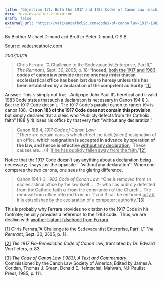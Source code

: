 ```yaml
---
title: "Objection 17): Both the 1917 and 1983 Codes of Canon Law teach that a declaration is needed for one to lose his office due to heresy."
date: 2024-09-06T20:02:28+02:00
draft: false
external_url: "https://vaticancatholic.com/codes-of-canon-law-1917-1983/"
---
```


By Brother Michael Dimond and Brother Peter Dimond, O.S.B.

Source: [vaticancatholic.com](https://vaticancatholic.com/codes-of-canon-law-1917-1983/)

*2007/01/19*

<blockquote>
<p>Chris Ferrara, ”A Challenge to the Sedevacantist Enterprise, Part II,” <em>The Remnant</em>, Sept. 30, 2005, p. 18: “<strong>Indeed, <u>both the 1917 and 1983 codes</u> of canon law provide that no one may insist that an ecclesiastical office has been lost due to heresy unless this has been established by a declaration of the competent authority</strong>.”<a href="#_edn1" name="_ednref1">[1]</a></p>
</blockquote>
<p>Answer: This is simply not true.  Antipope John Paul II’s heretical and invalid 1983 Code states that such a declaration is necessary in Canon 194 § 3.  But the 1917 Code doesn’t.  The 1917 Code’s parallel canon to canon 194 is canon 188.  <strong>Canon 188 of the 1917 Code does not contain this provision</strong>, but simply declares that a cleric who “Publicly defects from the Catholic faith” (188 § 4) loses his office by that very fact “without any declaration.”</p>
<blockquote>
<p>Canon 188.4, <em>1917 Code of Canon Law:<br /></em><em>“</em>There are certain causes which effect the tacit (silent) resignation of an office, <strong>which resignation is accepted in advance by operation of the law, and hence is effective <u>without any declaration</u></strong>.  These causes are… (4) <u>if he has publicly fallen away from the faith.</u>”<a href="#_edn2" name="_ednref2">[2]</a></p>
</blockquote>
<p>Notice that the 1917 Code doesn’t say anything about a declaration being necessary; it says just the opposite – “without any declaration”!  When one compares the two canons, one sees the glaring difference. </p>
<blockquote>
<p>Canon 194.1-3, <em>1983 Code of Canon Law: “</em>One is removed from an ecclesiastical office by the law itself: ... 2- who has publicly defected from the Catholic faith or from the communion of the Church… The removal from office referred to in nn. 2 and 3 can be enforced <u>only if it is established by the declaration of a competent authority</u>.”<a href="#_edn3" name="_ednref3">[3]</a></p>
</blockquote>
<p>This is probably why Ferrara provides no citation to the 1917 Code in his footnote; he only provides a reference to the 1983 code.  Thus, we are dealing with <u>another blatant falsehood from Ferrara</u>.</p>

<div>
<p><a href="#_ednref1" name="_edn1">[1]</a> Chris Ferrara,”A Challenge to the Sedevacantist Enterprise, Part II,” <em>The Remnan</em>t, Sept. 30, 2005, p. 18.</p>
</div>
<div>
<p><a href="#_ednref2" name="_edn2">[2]</a> <em>The 1917 Pio-Benedictine Code of Canon</em> Law, translated by Dr. Edward Von Peters, p. 83.</p>
</div>
<div>
<p><a href="#_ednref3" name="_edn3">[3]</a> <em>The Code of Canon Law (1983), A Text and Commentary</em>, Commissioned by the Canon Law Society of America, Edited by James A. Coriden, Thomas J. Green, Donald E. Heintschel, Mahwah, NJ: Paulist Press, 1985, p. 111.</p>
</div>
</div>
